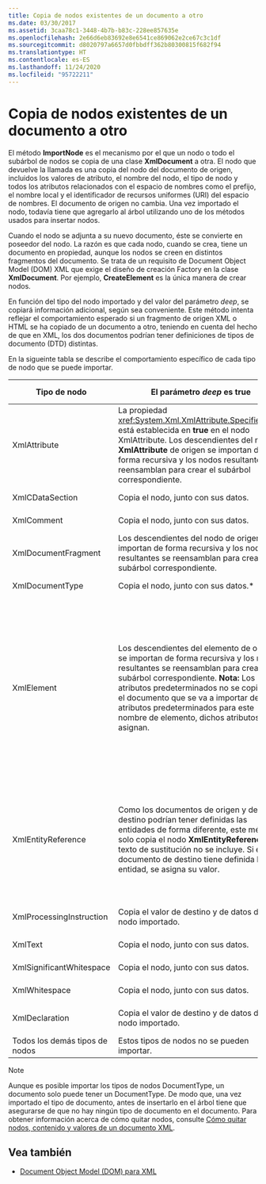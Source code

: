 ```yaml
---
title: Copia de nodos existentes de un documento a otro
ms.date: 03/30/2017
ms.assetid: 3caa78c1-3448-4b7b-b83c-228ee857635e
ms.openlocfilehash: 2e66d6eb83692e8e6541ce869062e2ce67c3c1df
ms.sourcegitcommit: d8020797a6657d0fbbdff362b80300815f682f94
ms.translationtype: HT
ms.contentlocale: es-ES
ms.lasthandoff: 11/24/2020
ms.locfileid: "95722211"
---
```

# <a name="copying-existing-nodes-from-one-document-to-another"></a>Copia de nodos existentes de un documento a otro

El método **ImportNode** es el mecanismo por el que un nodo o todo el subárbol de nodos se copia de una clase **XmlDocument** a otra. El nodo que devuelve la llamada es una copia del nodo del documento de origen, incluidos los valores de atributo, el nombre del nodo, el tipo de nodo y todos los atributos relacionados con el espacio de nombres como el prefijo, el nombre local y el identificador de recursos uniformes (URI) del espacio de nombres. El documento de origen no cambia. Una vez importado el nodo, todavía tiene que agregarlo al árbol utilizando uno de los métodos usados para insertar nodos.  
  
 Cuando el nodo se adjunta a su nuevo documento, éste se convierte en poseedor del nodo. La razón es que cada nodo, cuando se crea, tiene un documento en propiedad, aunque los nodos se creen en distintos fragmentos del documento. Se trata de un requisito de Document Object Model (DOM) XML que exige el diseño de creación Factory en la clase **XmlDocument**. Por ejemplo, **CreateElement** es la única manera de crear nodos.  
  
 En función del tipo del nodo importado y del valor del parámetro *deep*, se copiará información adicional, según sea conveniente. Este método intenta reflejar el comportamiento esperado si un fragmento de origen XML o HTML se ha copiado de un documento a otro, teniendo en cuenta del hecho de que en XML, los dos documentos podrían tener definiciones de tipos de documento (DTD) distintas.  
  
 En la sigueinte tabla se describe el comportamiento específico de cada tipo de nodo que se puede importar.  
  
|Tipo de nodo|El parámetro *deep* es true|El parámetro *deep* es false|  
|---------------|------------------------------|-------------------------------|  
|XmlAttribute|La propiedad <xref:System.Xml.XmlAttribute.Specified%2A> está establecida en **true** en el nodo XmlAttribute. Los descendientes del nodo **XmlAttribute** de origen se importan de forma recursiva y los nodos resultantes se reensamblan para crear el subárbol correspondiente.|El parámetro *deep* no se aplica a los nodos **XmlAttribute**, dado que siempre incluyen sus nodos secundarios cuando se importan.|  
|XmlCDataSection|Copia el nodo, junto con sus datos.|Copia el nodo, junto con sus datos.|  
|XmlComment|Copia el nodo, junto con sus datos.|Copia el nodo, junto con sus datos.|  
|XmlDocumentFragment|Los descendientes del nodo de origen se importan de forma recursiva y los nodos resultantes se reensamblan para crear el subárbol correspondiente.|Se crea una clase **XmlDocumentFragment** vacía.|  
|XmlDocumentType|Copia el nodo, junto con sus datos.*|Copia el nodo, junto con sus datos.*|  
|XmlElement|Los descendientes del elemento de origen se importan de forma recursiva y los nodos resultantes se reensamblan para crear el subárbol correspondiente. **Nota:**  Los atributos predeterminados no se copian. Si el documento que se va a importar define atributos predeterminados para este nombre de elemento, dichos atributos se asignan.|Los nodos del atributo especificado del elemento de origen se importan y los nodos **XmlAttribute** se adjuntan al nuevo elemento. Los nodos descendientes no se copian. **Nota:**  Los atributos predeterminados no se copian. Si el documento que se va a importar define atributos predeterminados para este nombre de elemento, dichos atributos se asignan.|  
|XmlEntityReference|Como los documentos de origen y de destino podrían tener definidas las entidades de forma diferente, este método solo copia el nodo **XmlEntityReference**. El texto de sustitución no se incluye. Si el documento de destino tiene definida la entidad, se asigna su valor.|Como los documentos de origen y de destino podrían tener definidas las entidades de forma diferente, este método solo copia el nodo **XmlEntityReference**. El texto de sustitución no se incluye. Si el documento de destino tiene definida la entidad, se asigna su valor.|  
|XmlProcessingInstruction|Copia el valor de destino y de datos del nodo importado.|Copia el valor de destino y de datos del nodo importado.|  
|XmlText|Copia el nodo, junto con sus datos.|Copia el nodo, junto con sus datos.|  
|XmlSignificantWhitespace|Copia el nodo, junto con sus datos.|Copia el nodo, junto con sus datos.|  
|XmlWhitespace|Copia el nodo, junto con sus datos.|Copia el nodo, junto con sus datos.|  
|XmlDeclaration|Copia el valor de destino y de datos del nodo importado.|Copia el valor de destino y de datos del nodo importado.|  
|Todos los demás tipos de nodos|Estos tipos de nodos no se pueden importar.|Estos tipos de nodos no se pueden importar.|  
  
> [!NOTE]
> Aunque es posible importar los tipos de nodos DocumentType, un documento solo puede tener un DocumentType. De modo que, una vez importado el tipo de documento, antes de insertarlo en el árbol tiene que asegurarse de que no hay ningún tipo de documento en el documento. Para obtener información acerca de cómo quitar nodos, consulte [Cómo quitar nodos, contenido y valores de un documento XML](removing-nodes-content-and-values-from-an-xml-document.md).  
  
## <a name="see-also"></a>Vea también

- [Document Object Model (DOM) para XML](xml-document-object-model-dom.md)
